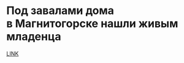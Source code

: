# Под завалами дома в Магнитогорске нашли живым младенца



[LINK](https://varlamov.ru/3248128.html)